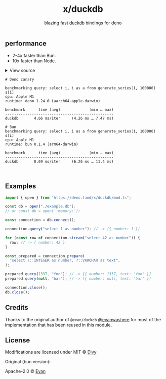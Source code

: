 <h1 align=center>x/duckdb</h1>
<div align=center>blazing fast <a href=https://duckdb.org>duckdb</a> bindings for deno</div>

<br />

## performance

- 2-4x faster than Bun.
- 10x faster than Node.

<details><summary>View source</summary>

```typescript
const db = open("/tmp/test.db");
const connection = db.connect();

const q = "select i, i as a from generate_series(1, 100000) s(i)";

const p = connection.prepare(q);
console.log("benchmarking query: " + q);

bench("duckdb", () => {
  p.query();
});

await run({ percentiles: false });

connection.close();
db.close();
```

</details>
<summary>

```
# Deno canary

benchmarking query: select i, i as a from generate_series(1, 100000) s(i)
cpu: Apple M1
runtime: deno 1.24.0 (aarch64-apple-darwin)

benchmark      time (avg)             (min … max)
-------------------------------------------------
duckdb       4.66 ms/iter     (4.26 ms … 7.47 ms)
```

```
# Bun
benchmarking query: select i, i as a from generate_series(1, 100000) s(i)
cpu: Apple M1
runtime: bun 0.1.4 (arm64-darwin)

benchmark      time (avg)             (min … max)
-------------------------------------------------
duckdb       8.69 ms/iter     (6.26 ms … 11.4 ms)
```

<br />

## Examples

```typescript
import { open } from "https://deno.land/x/duckdb/mod.ts";

const db = open("./example.db");
// or const db = open(':memory:');

const connection = db.connect();

connection.query("select 1 as number"); // -> [{ number: 1 }]

for (const row of connection.stream("select 42 as number")) {
  row; // -> { number: 42 }
}

const prepared = connection.prepare(
  "select ?::INTEGER as number, ?::VARCHAR as text",
);

prepared.query(1337, "foo"); // -> [{ number: 1337, text: 'foo' }]
prepared.query(null, "bar"); // -> [{ number: null, text: 'bar' }]

connection.close();
db.close();
```

## Credits

Thanks to the original author of `@evan/duckdb`
[@evanwashere](https://github.com/evanwashere) for most of the implementation
that has been reused in this module.

## License

Modifications are licensed under MIT © [Divy](https://github.com/littledivy)

Original (bun version):

Apache-2.0 © [Evan](https://github.com/evanwashere)
